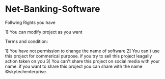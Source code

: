# Net-Banking-Software
Follwing Rights you have

1] You can modify project as you want

Terms and condition:

1] You have not permission to change the name of software
2] You can't use this project for commerical purpose. if you try to sell this project leagally action taken on you
3] You can't share this project on social media with your name. if you want to share this project you can share with the name ©skytechenterprise.

